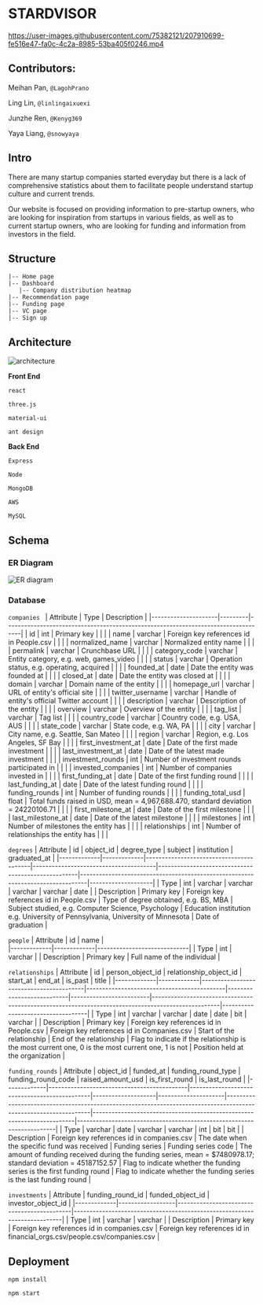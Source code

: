 # STARDVISOR

https://user-images.githubusercontent.com/75382121/207910699-fe516e47-fa0c-4c2a-8985-53ba405f0246.mp4

## Contributors:
Meihan Pan, `@LagohPrano`

Ling Lin, `@linlingaixuexi`

Junzhe Ren, `@Kenyg369`

Yaya Liang, `@snowyaya`


## Intro
There are many startup companies started everyday but there is a lack of comprehensive statistics about them to facilitate people understand startup culture and current trends. 

Our website is focused on providing information to pre-startup owners, who are looking for inspiration from startups in various fields, as well as to current startup owners, who are looking for funding and information from investors in the field. 


## Structure
```
|-- Home page
|-- Dashboard
   |-- Company distribution heatmap
|-- Recommendation page
|-- Funding page
|-- VC page
|-- Sign up

```

## Architecture

![architecture](https://user-images.githubusercontent.com/75382121/207916921-96b17e7b-d96c-4e3a-8ba0-d1661ee5272a.jpg)

**Front End**

`react`

`three.js`

`material-ui`

`ant design`

**Back End**

`Express`

`Node`

`MongoDB`

`AWS`

`MySQL`

## Schema

### ER Diagram

![ER diagram](https://user-images.githubusercontent.com/75382121/207917026-b24d69bb-e981-4ee0-8ae8-46ddc710d15d.png)

### Database

`companies `
| Attribute           | Type    | Description                                                                       |
|---------------------|---------|-----------------------------------------------------------------------------------|
| id                  | int     | Primary key                                                                       |   |   |
| name                | varchar | Foreign key references id in People.csv                                           |   |   |
| normalized_name     | varchar | Normalized entity name                                                            |   |   |
| permalink           | varchar | Crunchbase URL                                                                    |   |   |
| category_code       | varchar | Entity category, e.g. web, games_video                                            |   |   |
| status              | varchar | Operation status, e.g. operating, acquired                                        |   |   |
| founded_at          | date    | Date the entity was founded at                                                    |   |   |
| closed_at           | date    | Date the entity was closed at                                                     |   |   |
| domain              | varchar | Domain name of the entity                                                         |   |   |
| homepage_url        | varchar | URL of entity's official site                                                     |   |   |
| twitter_username    | varchar | Handle of entity's official Twitter account                                       |   |   |
| description         | varchar | Description of the entity                                                         |   |   |
| overview            | varchar | Overview of the entity                                                            |   |   |
| tag_list            | varchar | Tag list                                                                          |   |   |
| country_code        | varchar | Country code, e.g. USA, AUS                                                       |   |   |
| state_code          | varchar | State code, e.g. WA, PA                                                           |   |   |
| city                | varchar | City name, e.g. Seattle, San Mateo                                                |   |   |
| region              | varchar | Region, e.g. Los Angeles, SF Bay                                                  |   |   |
| first_investment_at | date    | Date of the first made investment                                                 |   |   |
| last_investment_at  | date    | Date of the latest made investment                                                |   |   |
| investment_rounds   | int     | Number of investment rounds participated in                                       |   |   |
| invested_companies  | int     | Number of companies invested in                                                   |   |   |
| first_funding_at    | date    | Date of the first funding round                                                   |   |   |
| last_funding_at     | date    | Date of the latest funding round                                                  |   |   |
| funding_rounds      | int     | Number of funding rounds                                                          |   |   |
| funding_total_usd   | float   | Total funds raised in USD, mean = 4,967,688.470, standard deviation = 24220106.71 |   |   |
| first_milestone_at  | date    | Date of the first milestone                                                       |   |   |
| last_milestone_at   | date    | Date of the latest milestone                                                      |   |   |
| milestones          | int     | Number of milestones the entity has                                               |   |   |
| relationships       | int     | Number of relationships the entity has                                            |   |   |

`degrees`
| Attribute   | id          | object_id                               | degree_type                           | subject                                            | institution                                                                    | graduated_at       |
|-------------|-------------|-----------------------------------------|---------------------------------------|----------------------------------------------------|--------------------------------------------------------------------------------|--------------------|
| Type        | int         | varchar                                 | varchar                               | varchar                                            | varchar                                                                        | date               |
| Description | Primary key | Foreign key references id in People.csv | Type of degree obtained, e.g. BS, MBA | Subject studied, e.g. Computer Science, Psychology | Education institution e.g. University of Pennsylvania, University of Minnesota | Date of graduation |


`people`
| Attribute   | id          | name                        |   
|-------------|-------------|-----------------------------|
| Type        | int         | varchar                     | 
| Description | Primary key | Full name of the individual | 


`relationships`
| Attribute   | id          | person_object_id                        | relationship_object_id                     | start_at                  | end_at                  | is_past                                                                                           | title                             | 
|-------------|-------------|-----------------------------------------|--------------------------------------------|---------------------------|-------------------------|---------------------------------------------------------------------------------------------------|-----------------------------------|
| Type        | int         | varchar                                 | varchar                                    | date                      | date                    | bit                                                                                               | varchar                           | 
| Description | Primary key | Foreign key references id in People.csv | Foreign key references id in Companies.csv | Start of the relationship | End of the relationship | Flag to indicate if the relationship is the most current one, 0 is the most current one, 1 is not | Position held at the organization |   

`funding_rounds`
| Attribute   | object_id                                  | funded_at                                    | funding_round_type | funding_round_code  | raised_amount_usd                                                                                               | is_first_round                                                         | is_last_round                                                         |
|-------------|--------------------------------------------|----------------------------------------------|--------------------|---------------------|-----------------------------------------------------------------------------------------------------------------|------------------------------------------------------------------------|-----------------------------------------------------------------------|
| Type        | varchar                                    | date                                         | varchar            | varchar             | int                                                                                                             | bit                                                                    | bit                                                                   |
| Description | Foreign key references id in companies.csv | The date when the specific fund was received | Funding series     | Funding series code | The amount of funding received during the funding series, mean =  $7480978.17; standard deviation = 45187152.57 | Flag to indicate whether the funding series is the first funding round | Flag to indicate whether the funding series is the last funding round |


`investments`
| Attribute   | funding_round_id | funded_object_id                           | investor_object_id                                                       |
|-------------|------------------|--------------------------------------------|--------------------------------------------------------------------------|
| Type        | int              | varchar                                    | varchar                                                                  |
| Description | Primary key      | Foreign key references id in companies.csv | Foreign key references id in financial_orgs.csv/people.csv/companies.csv |


## Deployment

`npm install`

`npm start`

